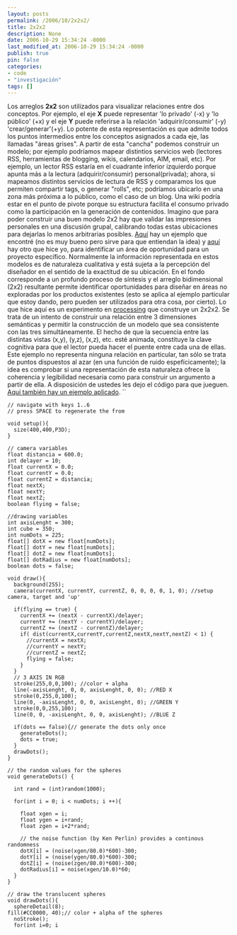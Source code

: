 ```yaml
---
layout: posts
permalink: /2006/10/2x2x2/
title: 2x2x2
description: None
date: 2006-10-29 15:34:24 -0000
last_modified_at: 2006-10-29 15:34:24 -0000
publish: true
pin: false
categories:
- code
- "investigación"
tags: []
---
```

Los arreglos **2x2** son utilizados para visualizar relaciones entre dos conceptos. Por ejemplo, el eje **X** puede representar 'lo privado' (-x) y 'lo público' (+x) y el eje **Y** puede referirse a la relación 'adquirir/consumir' (-y) 'crear/generar'(+y). Lo potente de esta representación es que admite todos los puntos intermedios entre los conceptos asignados a cada eje, las llamadas "áreas grises". A partir de esta "cancha" podemos construir un modelo; por ejemplo podrí­amos mapear distintios servicios web (lectores RSS, herramientas de blogging, wikis, calendarios, AIM, email, etc). Por ejemplo, un lector RSS estarí­a en el cuadrante inferior izquierdo porque apunta más a la lectura (adquirir/consumir) personal(privada); ahora, si mapeamos distintos servicios de lectura de RSS y comparamos los que permiten compartir tags, o generar "rolls", etc; podrí­amos ubicarlo en una zona más próxima a lo público, como el caso de un blog. Una wiki podrí­a estar en el punto de pivote porque su estructura facilita el consumo privado como la participación en la generación de contenidos. Imagino que para poder construir una buen modelo 2x2 hay que validar las impresiones personales en una discusión grupal, calibrando todas estas ubicaciones para dejarlas lo menos arbitrarias posibles. [Aquí­](http://www.maya.com/web/how/how_expertanalysis.mtml) hay un ejemplo que encontré (no es muy bueno pero sirve para que entiendan la idea) y [aquí­](http://www.herbertspencer.net/thesis/images/c/c5/2x2_opportunity.jpg) hay otro que hice yo, para identificar un área de oportunidad para un proyecto especí­fico. Normalmente la información representada en estos modelos es de naturaleza cualitativa y está sujeta a la percepción del diseñador en el sentido de la exactitud de su ubicación. En el fondo corresponde a un profundo proceso de sí­ntesis y el arreglo bidimensional (2x2) resultante permite identificar oportunidades para diseñar en áreas no exploradas por los productos existentes (esto se aplica al ejemplo particular que estoy dando, pero pueden ser utilizados para otra cosa, por cierto). Lo que hice aquí­ es un experimento en [processing](http://www.processing.org) que construye un 2x2x2. Se trata de un intento de construir una relación entre 3 dimensiones semánticas y permitir la construcción de un modelo que sea consistente con las tres simultáneamente. El hecho de que la secuencia entre las distintas vistas (x,y), (y,z), (x,z), etc. esté animada, constituye la clave cognitiva para que el lector pueda hacer el puente entre cada una de ellas. Este ejemplo no representa ninguna relación en particular, tan sólo se trata de puntos dispuestos al azar (en una función de ruido espefí­cicamente); la idea es comprobar si una representación de esta naturaleza ofrece la coherencia y legibilidad necesaria como para construir un argumento a partir de ella. A disposición de ustedes les dejo el código para que jueguen. [Aquí también hay un ejemplo aplicado](http://www.herbertspencer.net/processing/conceptual_models/ "modelos conceptuales para los diversos modos de actividad física"). ``
  
    // navigate with keys 1..6
    // press SPACE to regenerate the from
    
    void setup(){
      size(400,400,P3D);
    }
    
    // camera variables
    float distancia = 600.0;
    int delayer = 10;
    float currentX = 0.0;
    float currentY = 0.0;
    float currentZ = distancia;
    float nextX;
    float nextY;
    float nextZ;
    boolean flying = false;
    
    //drawing variables
    int axisLenght = 300;
    int cube = 350;
    int numDots = 225;
    float[] dotX = new float[numDots];
    float[] dotY = new float[numDots];
    float[] dotZ = new float[numDots];
    float[] dotRadius = new float[numDots];
    boolean dots = false;
    
    void draw(){
      background(255);
      camera(currentX, currentY, currentZ, 0, 0, 0, 0, 1, 0); //setup camera, target and 'up'
    
      if(flying == true) {
        currentX += (nextX - currentX)/delayer;
        currentY += (nextY - currentY)/delayer;
        currentZ += (nextZ - currentZ)/delayer;
        if( dist(currentX,currentY,currentZ,nextX,nextY,nextZ) < 1) {
          //currentX = nextX;
          //currentY = nextY;
          //currentZ = nextZ;
          flying = false;
        }
      }
      // 3 AXIS IN RGB
      stroke(255,0,0,100); //color + alpha
      line(-axisLenght, 0, 0, axisLenght, 0, 0); //RED X
      stroke(0,255,0,100);
      line(0, -axisLenght, 0, 0, axisLenght, 0); //GREEN Y
      stroke(0,0,255,100);
      line(0, 0, -axisLenght, 0, 0, axisLenght); //BLUE Z
    
      if(dots == false){// generate the dots only once
        generateDots();
        dots = true;
      }
      drawDots();
    }
    
    // the random values for the spheres
    void generateDots() {
    
      int rand = (int)random(1000);
    
      for(int i = 0; i < numDots; i ++){
    
        float xgen = i;
        float ygen = i+rand;
        float zgen = i+2*rand;
    
        // the noise function (by Ken Perlin) provides a continous randomness
        dotX[i] = (noise(xgen/80.0)*600)-300;
        dotY[i] = (noise(ygen/80.0)*600)-300;
        dotZ[i] = (noise(zgen/80.0)*600)-300;
        dotRadius[i] = noise(xgen/10.0)*60;
      }
    }
    
    // draw the translucent spheres
    void drawDots(){
      sphereDetail(8);
    fill(#CC0000, 40);// color + alpha of the spheres
      noStroke();
      for(int i=0; i
